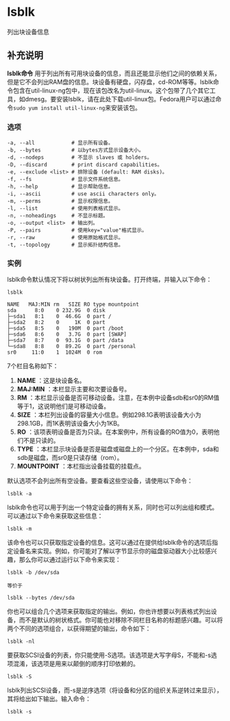 lsblk
===

列出块设备信息

## 补充说明

**lsblk命令** 用于列出所有可用块设备的信息，而且还能显示他们之间的依赖关系，但是它不会列出RAM盘的信息。块设备有硬盘，闪存盘，cd-ROM等等。lsblk命令包含在util-linux-ng包中，现在该包改名为util-linux。这个包带了几个其它工具，如dmesg。要安装lsblk，请在此处下载util-linux包。Fedora用户可以通过命令`sudo yum install util-linux-ng`来安装该包。

### 选项  

```shell
-a, --all            # 显示所有设备。
-b, --bytes          # 以bytes方式显示设备大小。
-d, --nodeps         # 不显示 slaves 或 holders。
-D, --discard        # print discard capabilities。
-e, --exclude <list> # 排除设备 (default: RAM disks)。
-f, --fs             # 显示文件系统信息。
-h, --help           # 显示帮助信息。
-i, --ascii          # use ascii characters only。
-m, --perms          # 显示权限信息。
-l, --list           # 使用列表格式显示。
-n, --noheadings     # 不显示标题。
-o, --output <list>  # 输出列。
-P, --pairs          # 使用key="value"格式显示。
-r, --raw            # 使用原始格式显示。
-t, --topology       # 显示拓扑结构信息。
```

### 实例  

lsblk命令默认情况下将以树状列出所有块设备。打开终端，并输入以下命令：

```shell
lsblk

NAME   MAJ:MIN rm   SIZE RO type mountpoint
sda      8:0    0 232.9G  0 disk 
├─sda1   8:1    0  46.6G  0 part /
├─sda2   8:2    0     1K  0 part 
├─sda5   8:5    0   190M  0 part /boot
├─sda6   8:6    0   3.7G  0 part [SWAP]
├─sda7   8:7    0  93.1G  0 part /data
└─sda8   8:8    0  89.2G  0 part /personal
sr0     11:0    1  1024M  0 rom
```

7个栏目名称如下：

1.   **NAME** ：这是块设备名。
2.   **MAJ:MIN** ：本栏显示主要和次要设备号。
3.   **RM** ：本栏显示设备是否可移动设备。注意，在本例中设备sdb和sr0的RM值等于1，这说明他们是可移动设备。
4.   **SIZE** ：本栏列出设备的容量大小信息。例如298.1G表明该设备大小为298.1GB，而1K表明该设备大小为1KB。
5.   **RO** ：该项表明设备是否为只读。在本案例中，所有设备的RO值为0，表明他们不是只读的。
6.   **TYPE** ：本栏显示块设备是否是磁盘或磁盘上的一个分区。在本例中，sda和sdb是磁盘，而sr0是只读存储（rom）。
7.   **MOUNTPOINT** ：本栏指出设备挂载的挂载点。

默认选项不会列出所有空设备。要查看这些空设备，请使用以下命令：

```shell
lsblk -a
```

lsblk命令也可以用于列出一个特定设备的拥有关系，同时也可以列出组和模式。可以通过以下命令来获取这些信息：

```shell
lsblk -m
```

该命令也可以只获取指定设备的信息。这可以通过在提供给lsblk命令的选项后指定设备名来实现。例如，你可能对了解以字节显示你的磁盘驱动器大小比较感兴趣，那么你可以通过运行以下命令来实现：

```shell
lsblk -b /dev/sda

等价于

lsblk --bytes /dev/sda
```

你也可以组合几个选项来获取指定的输出。例如，你也许想要以列表格式列出设备，而不是默认的树状格式。你可能也对移除不同栏目名称的标题感兴趣。可以将两个不同的选项组合，以获得期望的输出，命令如下：

```shell
lsblk -nl
```

要获取SCSI设备的列表，你只能使用-S选项。该选项是大写字母S，不能和-s选项混淆，该选项是用来以颠倒的顺序打印依赖的。

```shell
lsblk -S
```

lsblk列出SCSI设备，而-s是逆序选项（将设备和分区的组织关系逆转过来显示），其将给出如下输出。输入命令：

```shell
lsblk -s
```


<!-- Linux命令行搜索引擎：https://jaywcjlove.github.io/linux-command/ -->